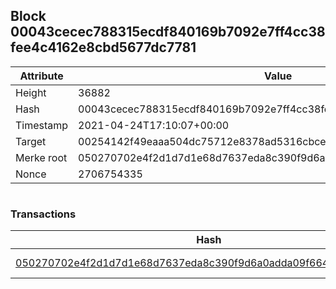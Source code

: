 ## Block 00043cecec788315ecdf840169b7092e7ff4cc38fee4c4162e8cbd5677dc7781

Attribute | Value
--- | ---
Height | 36882
Hash | 00043cecec788315ecdf840169b7092e7ff4cc38fee4c4162e8cbd5677dc7781
Timestamp | 2021-04-24T17:10:07+00:00
Target | 00254142f49eaaa504dc75712e8378ad5316cbcead634704b3734b6271167cc4
Merke root | 050270702e4f2d1d7d1e68d7637eda8c390f9d6a0adda09f6643e3fa40f51f0c
Nonce | 2706754335

```

```

### Transactions

Hash | Amount
--- | ---
[050270702e4f2d1d7d1e68d7637eda8c390f9d6a0adda09f6643e3fa40f51f0c](050270702e4f2d1d7d1e68d7637eda8c390f9d6a0adda09f6643e3fa40f51f0c.md) | 10.00000000 SKEPTI 
